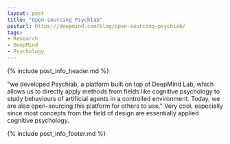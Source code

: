 ```yaml
---
layout: post
title: "Open-sourcing Psychlab"
posturl: https://deepmind.com/blog/open-sourcing-psychlab/
tags:
- Research
- DeepMind
- Psychology
---
```


{% include post_info_header.md %}

"we developed Psychlab, a platform built on top of DeepMind Lab, which allows us to directly apply methods from fields like cognitive psychology to study behaviours of artificial agents in a controlled environment. Today, we are also open-sourcing this platform for others to use." Very cool, especially since most concepts from the field of design are essentially applied cognitive psychology.

<!--more-->
{% include post_info_footer.md %}
